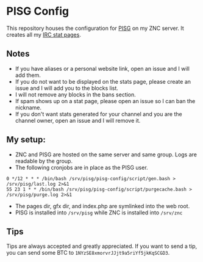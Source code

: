 # PISG Config

This repository houses the configuration for [PISG](http://pisg.sourceforge.net) on my ZNC server. It creates all my [IRC stat pages](https://ircstats.zacharydubois.moe/).

## Notes

- If you have aliases or a personal website link, open an issue and I will add them.
- If you do not want to be displayed on the stats page, please create an issue and I will add you to the blocks list.
- I will not remove any blocks in the bans section.
- If spam shows up on a stat page, please open an issue so I can ban the nickname.
- If you don't want stats generated for your channel and you are the channel owner, open an issue and I will remove it.

## My setup:

- ZNC and PISG are hosted on the same server and same group. Logs are readable by the group.
- The following cronjobs are in place as the PISG user.

```cron
0 */12 * * * /bin/bash /srv/pisg/pisg-config/script/gen.bash > /srv/pisg/last.log 2>&1
55 23 1 * * /bin/bash /srv/pisg/pisg-config/script/purgecache.bash > /srv/pisg/purge.log 2>&1
```

- The pages dir, gfx dir, and index.php are symlinked into the web root.
- PISG is installed into `/srv/pisg` while ZNC is installed into `/srv/znc`

## Tips

Tips are always accepted and greatly appreciated. If you want to send a tip, you can send some BTC to `1NYzSE8xmorvrJJjt9a5riYf5jkKqSCGD3`.
